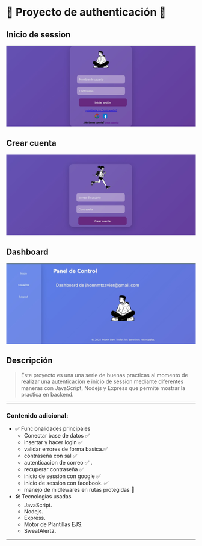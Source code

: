 # 📌 Proyecto de authenticación 🔑

## Inicio de session
![Captura del Inicio de session](./public/img/imgProyect/inicio%20de%20session.jpg)
## Crear cuenta
![Captura de crear cuenta](./public/img/imgProyect/create_cuent.jpg)
## Dashboard
![Captura de Inicio de Sesión](./public/img/imgProyect/dashboard.jpg)

## Descripción

> Este proyecto es una una serie de buenas practicas al momento de realizar una autenticación e inicio de session mediante diferentes maneras con JavaScript, Nodejs y Express que permite mostrar la practica en backend.

---

### Contenido adicional:

- ✅ Funcionalidades principales
    - Conectar base de datos ✅
    - insertar y hacer login ✅
    - validar errores de forma basica.✅
    - contraseña con sal ✅
    - autenticacion de correo ✅ .
    - recuperar contraseña ✅
    - inicio de session con google ✅
    - inicio de session con facebook. ✅
    - manejo de midlewares en rutas protegidas 🔁
- 🛠️ Tecnologías usadas
    - JavaScript.
    - Nodejs.
    - Express.
    - Motor de Plantillas EJS.
    - SweatAlert2.
---
